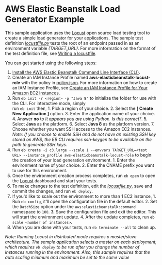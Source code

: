 # AWS Elastic Beanstalk Load Generator Example
This sample application uses the [Locust](http://locust.io/) open source load testing tool to create a simple load generator for your applications. The sample test definition *[locustfile.py](locustfile.py)* tests the root of an endpoint passed in as an environment variable *(TARGET_URL)*. For more information on the format of the test definition file, see [Writing a locustfile](http://docs.locust.io/en/latest/writing-a-locustfile.html).

You can get started using the following steps:
  1. [Install the AWS Elastic Beanstalk Command Line Interface (CLI)](http://docs.aws.amazon.com/elasticbeanstalk/latest/dg/eb-cli3-install.html).
  2. Create an IAM Instance Profile named **aws-elasticbeanstalk-locust-role** with the policy in [policy.json](policy.json). For more information on how to create an IAM Instance Profile, see [Create an IAM Instance Profile for Your Amazon EC2 Instances](https://docs.aws.amazon.com/codedeploy/latest/userguide/how-to-create-iam-instance-profile.html).
  3. Run `eb init -r <region> -p "Java 8"` to initialize the folder for use with the CLI. For interactive mode, simply  
    run ```eb init``` then,
    1. Pick a region of your choice.
    2. Select the **[ Create New Application ]** option.
    3. Enter the application name of your choice.
    4. Answer **no** to *It appears you are using Python. Is this correct?*.
    5. Select **Java** as the platform.
    6. Select **Java 8** as the platform version.
    7. Choose whether you want SSH access to the Amazon EC2 instances.  
      *Note: If you choose to enable SSH and do not have an existing SSH key stored on AWS, the EB CLI requires ssh-keygen to be available on the path to generate SSH keys.*  
  4. Run `eb create -i c3.large --scale 1 --envvars TARGET_URL=<test URL> --instance_profile aws-elasticbeanstalk-locust-role` to begin the creation of your load generation environment.
    1. Enter the environment name of your choice.
    2. Enter the CNAME prefix you want to use for this environment.
  5. Once the environment creation process completes, run ```eb open``` to open the [Locust](http://locust.io/) dashboard and start your tests.
  6. To make changes to the test definition, edit the *[locustfile.py](locustfile.py)*, save and commit the changes, and run `eb deploy`.
  7. If you'd like to scale out the environment to more than 1 EC2 instance,
    1. Run `eb config`, it'll open the configuration file in the default editor.
    2. Set the `BatchSize` option under the `aws:elasticbeanstalk:command` namespace to `100`.
    3. Save the configuration file and exit the editor. This will start the environment update.
    4. After the update completes, run `eb scale <number of instances>`.
  8. When you are done with your tests, run `eb terminate --all` to clean up.

*Note: Running Locust in distributed mode requires a master/slave architecture. The sample application selects a master on each deployment, which requires `eb deploy` to be run after you change the number of instances running in the environment. Also, this sample requires that the auto scaling minimum and maximum be set to the same value*
